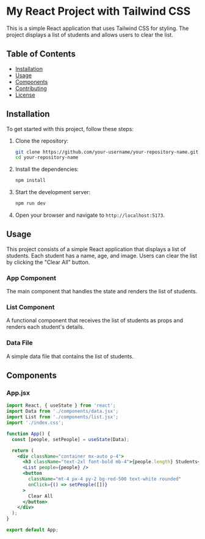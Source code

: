 # My React Project with Tailwind CSS

This is a simple React application that uses Tailwind CSS for styling. The project displays a list of students and allows users to clear the list.

## Table of Contents

- [Installation](#installation)
- [Usage](#usage)
- [Components](#components)
- [Contributing](#contributing)
- [License](#license)

## Installation

To get started with this project, follow these steps:

1. Clone the repository:

    ```bash
    git clone https://github.com/your-username/your-repository-name.git
    cd your-repository-name
    ```

2. Install the dependencies:

    ```bash
    npm install
    ```

3. Start the development server:

    ```bash
    npm run dev
    ```

4. Open your browser and navigate to `http://localhost:5173`.

## Usage

This project consists of a simple React application that displays a list of students. Each student has a name, age, and image. Users can clear the list by clicking the "Clear All" button.

### App Component

The main component that handles the state and renders the list of students.

### List Component

A functional component that receives the list of students as props and renders each student's details.

### Data File

A simple data file that contains the list of students.

## Components

### App.jsx

```jsx
import React, { useState } from 'react';
import Data from './components/data.jsx';
import List from './components/list.jsx';
import './index.css';

function App() {
  const [people, setPeople] = useState(Data);

  return (
    <div className="container mx-auto p-4">
      <h3 className="text-2xl font-bold mb-4">{people.length} Students</h3>
      <List people={people} />
      <button
        className="mt-4 px-4 py-2 bg-red-500 text-white rounded"
        onClick={() => setPeople([])}
      >
        Clear All
      </button>
    </div>
  );
}

export default App;
